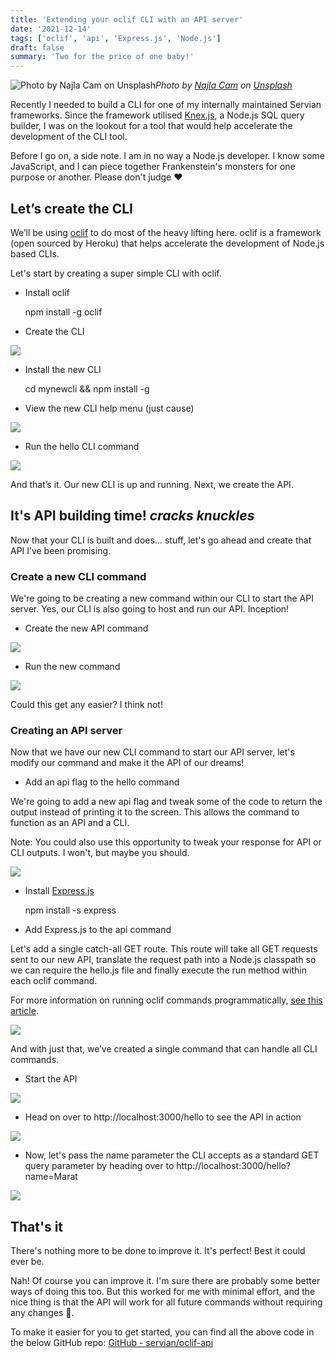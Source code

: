 ```yaml
---
title: 'Extending your oclif CLI with an API server'
date: '2021-12-14'
tags: ['oclif', 'api', 'Express.js', 'Node.js']
draft: false
summary: 'Two for the price of one baby!'
---
```


![Photo by [Najla Cam](https://unsplash.com/@najlacam?utm_source=medium&utm_medium=referral) on [Unsplash](https://unsplash.com?utm_source=medium&utm_medium=referral)](https://cdn-images-1.medium.com/max/15054/0*EUaI_bq4AOza7Mx8)_Photo by [Najla Cam](https://unsplash.com/@najlacam?utm_source=medium&utm_medium=referral) on [Unsplash](https://unsplash.com?utm_source=medium&utm_medium=referral)_

Recently I needed to build a CLI for one of my internally maintained Servian frameworks. Since the framework utilised [Knex.js](https://knexjs.org/), a Node.js SQL query builder, I was on the lookout for a tool that would help accelerate the development of the CLI tool.

Before I go on, a side note. I am in no way a Node.js developer. I know some JavaScript, and I can piece together Frankenstein's monsters for one purpose or another. Please don't judge ❤

## Let’s create the CLI

We’ll be using [oclif](https://oclif.io/) to do most of the heavy lifting here. oclif is a framework (open sourced by Heroku) that helps accelerate the development of Node.js based CLIs.

Let's start by creating a super simple CLI with oclif.

- Install oclif

  npm install -g oclif

- Create the CLI

![](https://cdn-images-1.medium.com/max/3588/1*1xvm2G9pzvlk-eqO5RlCfw.png)

- Install the new CLI

  cd mynewcli && npm install -g

- View the new CLI help menu (just cause)

![](https://cdn-images-1.medium.com/max/2616/1*zlRQu1xbq2vYipPMpwPV8g.png)

- Run the hello CLI command

![](https://cdn-images-1.medium.com/max/2832/1*15wdw82KZl2FY-iVNNXFhw.png)

And that’s it. Our new CLI is up and running. Next, we create the API.

## It's API building time! _cracks knuckles_

Now that your CLI is built and does… stuff, let's go ahead and create that API I’ve been promising.

### Create a new CLI command

We're going to be creating a new command within our CLI to start the API server. Yes, our CLI is also going to host and run our API. Inception!

- Create the new API command

![](https://cdn-images-1.medium.com/max/2940/1*vmJLt9W7dD81tfW600f-Ug.png)

- Run the new command

![](https://cdn-images-1.medium.com/max/3444/1*UFUI5uDJ12S4WrzE9ShZvg.png)

Could this get any easier? I think not!

### Creating an API server

Now that we have our new CLI command to start our API server, let's modify our command and make it the API of our dreams!

- Add an api flag to the hello command

We're going to add a new api flag and tweak some of the code to return the output instead of printing it to the screen. This allows the command to function as an API and a CLI.

Note: You could also use this opportunity to tweak your response for API or CLI outputs. I won't, but maybe you should.

![](https://cdn-images-1.medium.com/max/3048/1*37cdVwVyiV7U--bk21bdDg.png)

- Install [Express.js](https://expressjs.com/)

  npm install -s express

- Add Express.js to the api command

Let's add a single catch-all GET route. This route will take all GET requests sent to our new API, translate the request path into a Node.js classpath so we can require the hello.js file and finally execute the run method within each oclif command.

For more information on running oclif commands programmatically, [see this article](https://oclif.io/docs/running_programmatically).

![](https://cdn-images-1.medium.com/max/3192/1*VnzrakdLF48P2Q6zKU6xxg.png)

And with just that, we’ve created a single command that can handle all CLI commands.

- Start the API

![](https://cdn-images-1.medium.com/max/2760/1*itM2mdy4mLs7WRKoYpp5TQ.png)

- Head on over to http://localhost:3000/hello to see the API in action

![](https://cdn-images-1.medium.com/max/3176/1*XlJSCyV_Bb42b6FzwWy2Tw.png)

- Now, let's pass the name parameter the CLI accepts as a standard GET query parameter by heading over to http://localhost:3000/hello?name=Marat

![](https://cdn-images-1.medium.com/max/3176/1*M_4bEkc3nZjpMvPgSjbiVA.png)

## That's it

There's nothing more to be done to improve it. It's perfect! Best it could ever be.

Nah! Of course you can improve it. I'm sure there are probably some better ways of doing this too. But this worked for me with minimal effort, and the nice thing is that the API will work for all future commands without requiring any changes 🤞.

To make it easier for you to get started, you can find all the above code in the below GitHub repo: [GitHub - servian/oclif-api](https://github.com/servian/oclif-api)
